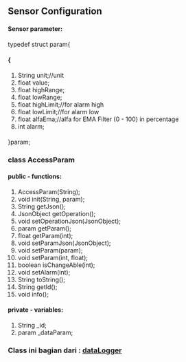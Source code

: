 ## Sensor Configuration
#### Sensor parameter:
typedef struct param{
#### { 
1. String unit;//unit
2. float value;
3. float highRange;
4. float lowRange;
5. float highLimit;//for alarm high
6. float lowLimit;//for alarm low
7. float alfaEma;//alfa for EMA Filter (0 - 100) in percentage
8. int alarm;
####
}param;

### class AccessParam
#### public - functions:
1. AccessParam(String);
2. void init(String, param);
3. String getJson();
4. JsonObject getOperation();
5. void setOperationJson(JsonObject);
6. param getParam();
7. float getParam(int);
8. void setParamJson(JsonObject);
9. void setParam(param);
10. void setParam(int, float);
11. boolean isChangeAble(int);
12. void setAlarm(int);
13. String toString();
14. String getId();
15. void info();

#### private - variables:
1. String    _id;
2. param _dataParam;

### Class ini bagian dari : [dataLogger](https://github.com/slametsampon/dataLogger/blob/main/config/dataLogger.md)
